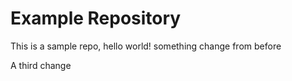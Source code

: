 # Example Repository
This is a sample repo, hello world!
something change from before

A third change